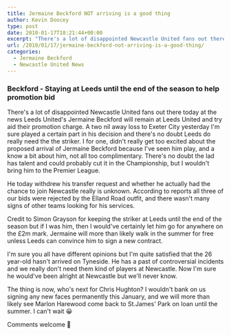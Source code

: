```yaml
---
title: Jermaine Beckford NOT arriving is a good thing
author: Kevin Doocey
type: post
date: 2010-01-17T18:21:44+00:00
excerpt: "There's a lot of disappointed Newcastle United fans out there today.."
url: /2010/01/17/jermaine-beckford-not-arriving-is-a-good-thing/
categories:
  - Jermaine Beckford
  - Newcastle United News
---
```


### Beckford - Staying at Leeds until the end of the season to help promotion bid

There's a lot of disappointed Newcastle United fans out there today at the news Leeds United's Jermaine Beckford will remain at Leeds United and try aid their promotion charge. A two nil away loss to Exeter City yesterday I'm sure played a certain part in his decision and there's no doubt Leeds do really need the the striker. I for one, didn't really get too excited about the proposed  arrival of Jermaine Beckford because I've seen him play, and a know a bit about him, not all too complimentary. There's no doubt the lad has talent and could probably cut it in the Championship, but I wouldn't bring him to the Premier League.

He today withdrew his transfer request and whether he actually had the chance to join Newcastle really is unknown. According to reports all three of our bids were rejected by the Elland Road outfit, and there wasn't many signs of other teams looking for his services.

Credit to Simon Grayson for keeping the striker at Leeds until the end of the season but if I was him, then I would've certainly let him go for anywhere on the £2m mark. Jermaine will more than likely walk in the summer for free unless Leeds can convince him to sign a new contract.

I'm sure you all have different opinions but I'm quite satisfied that the 26 year-old hasn't arrived on Tyneside. He has a past of controversial incidents and we really don't need them kind of players at Newcastle. Now I'm sure he would've been alright at Newcastle but we'll never know.

The thing is now, who's next for Chris Hughton? I wouldn't bank on us signing any new faces permanently this January, and we will more than likely see Marlon Harewood come back to St.James' Park on loan until the summer. I can't wait 😀

Comments welcome 🙂
